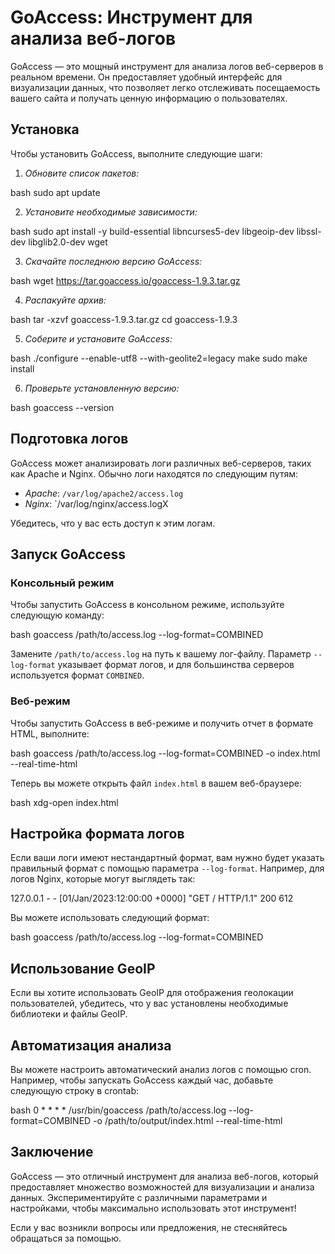 # GoAccess: Инструмент для анализа веб-логов

GoAccess — это мощный инструмент для анализа логов веб-серверов в реальном времени. Он предоставляет удобный интерфейс для визуализации данных, что позволяет легко отслеживать посещаемость вашего сайта и получать ценную информацию о пользователях.

## Установка

Чтобы установить GoAccess, выполните следующие шаги:

1. *Обновите список пакетов:*

   
bash
   sudo apt update
   

2. *Установите необходимые зависимости:*

bash
sudo apt install -y build-essential libncurses5-dev libgeoip-dev libssl-dev libglib2.0-dev wget

3. *Скачайте последнюю версию GoAccess:*

bash
wget https://tar.goaccess.io/goaccess-1.9.3.tar.gz

4. *Распакуйте архив:*

bash
tar -xzvf goaccess-1.9.3.tar.gz
cd goaccess-1.9.3

5. *Соберите и установите GoAccess:*

bash
./configure --enable-utf8 --with-geolite2=legacy
make
sudo make install

6. *Проверьте установленную версию:*

bash
goaccess --version

## Подготовка логов

GoAccess может анализировать логи различных веб-серверов, таких как Apache и Nginx. Обычно логи находятся по следующим путям:

- *Apache*: `/var/log/apache2/access.log`
- *Nginx*: `/var/log/nginx/access.logX

Убедитесь, что у вас есть доступ к этим логам.

## Запуск GoAccess

### Консольный режим

Чтобы запустить GoAccess в консольном режиме, используйте следующую команду:

bash
goaccess /path/to/access.log --log-format=COMBINED

Замените `/path/to/access.log` на путь к вашему лог-файлу. Параметр `--log-format` указывает формат логов, и для большинства серверов используется формат `COMBINED`.

### Веб-режим

Чтобы запустить GoAccess в веб-режиме и получить отчет в формате HTML, выполните:

bash
goaccess /path/to/access.log --log-format=COMBINED -o index.html --real-time-html

Теперь вы можете открыть файл `index.html` в вашем веб-браузере:

bash
xdg-open index.html

## Настройка формата логов

Если ваши логи имеют нестандартный формат, вам нужно будет указать правильный формат с помощью параметра `--log-format`. Например, для логов Nginx, которые могут выглядеть так:


127.0.0.1 - - [01/Jan/2023:12:00:00 +0000] "GET / HTTP/1.1" 200 612

Вы можете использовать следующий формат:

bash
goaccess /path/to/access.log --log-format=COMBINED

## Использование GeoIP

Если вы хотите использовать GeoIP для отображения геолокации пользователей, убедитесь, что у вас установлены необходимые библиотеки и файлы GeoIP.

## Автоматизация анализа

Вы можете настроить автоматический анализ логов с помощью cron. Например, чтобы запускать GoAccess каждый час, добавьте следующую строку в crontab:

bash
0 * * * * /usr/bin/goaccess /path/to/access.log --log-format=COMBINED -o /path/to/output/index.html --real-time-html

## Заключение

GoAccess — это отличный инструмент для анализа веб-логов, который предоставляет множество возможностей для визуализации и анализа данных. Экспериментируйте с различными параметрами и настройками, чтобы максимально использовать этот инструмент!

Если у вас возникли вопросы или предложения, не стесняйтесь обращаться за помощью.
